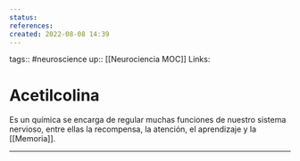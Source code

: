 ```yaml
---
status:
references:
created: 2022-08-08 14:39
---
```

tags:: #neuroscience 
up:: [[Neurociencia MOC]]
Links: 
# Acetilcolina
Es un química se encarga de regular muchas funciones de nuestro sistema nervioso, entre ellas la recompensa, la atención, el aprendizaje y la [[Memoria]].
___
